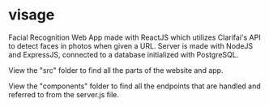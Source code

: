 # visage
Facial Recognition Web App made with ReactJS which utilizes Clarifai's API to detect faces in photos when given a URL. Server is made with NodeJS and ExpressJS, connected to a database initialized with PostgreSQL.

View the "src" folder to find all the parts of the website and app.

View the "components" folder to find all the endpoints that are handled and referred to from the server.js file.
